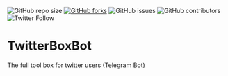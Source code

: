 ![GitHub repo size](https://img.shields.io/github/repo-size/ZarchiMohammad/TwitterBoxBot)
[![GitHub forks](https://img.shields.io/github/forks/ZarchiMohammad/TwitterBoxBot.svg)](https://github.com/ZarchiMohammad/TwitterBoxBot)
![GitHub issues](https://img.shields.io/github/issues/ZarchiMohammad/TwitterBoxBot)
![GitHub contributors](https://img.shields.io/github/contributors/ZarchiMohammad/TwitterBoxBot)
![Twitter Follow](https://img.shields.io/twitter/follow/ZarchiMohammad?style=social)


# TwitterBoxBot
The full tool box for twitter users (Telegram Bot)
